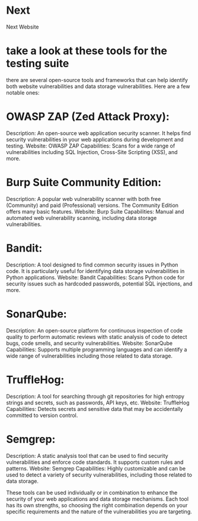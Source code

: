 # Next
Next Website


# take a look at these tools for the testing suite

there are several open-source tools and frameworks that can help identify both website vulnerabilities and data storage vulnerabilities. Here are a few notable ones:

# OWASP ZAP (Zed Attack Proxy):

Description: An open-source web application security scanner. It helps find security vulnerabilities in your web applications during development and testing.
Website: OWASP ZAP
Capabilities: Scans for a wide range of vulnerabilities including SQL Injection, Cross-Site Scripting (XSS), and more.

# Burp Suite Community Edition:

Description: A popular web vulnerability scanner with both free (Community) and paid (Professional) versions. The Community Edition offers many basic features.
Website: Burp Suite
Capabilities: Manual and automated web vulnerability scanning, including data storage vulnerabilities.

# Bandit:

Description: A tool designed to find common security issues in Python code. It is particularly useful for identifying data storage vulnerabilities in Python applications.
Website: Bandit
Capabilities: Scans Python code for security issues such as hardcoded passwords, potential SQL injections, and more.

# SonarQube:

Description: An open-source platform for continuous inspection of code quality to perform automatic reviews with static analysis of code to detect bugs, code smells, and security vulnerabilities.
Website: SonarQube
Capabilities: Supports multiple programming languages and can identify a wide range of vulnerabilities including those related to data storage.

# TruffleHog:

Description: A tool for searching through git repositories for high entropy strings and secrets, such as passwords, API keys, etc.
Website: TruffleHog
Capabilities: Detects secrets and sensitive data that may be accidentally committed to version control.

# Semgrep:

Description: A static analysis tool that can be used to find security vulnerabilities and enforce code standards. It supports custom rules and patterns.
Website: Semgrep
Capabilities: Highly customizable and can be used to detect a variety of security vulnerabilities, including those related to data storage.

These tools can be used individually or in combination to enhance the security of your web applications and data storage mechanisms. Each tool has its own strengths, so choosing the right combination depends on
your specific requirements and the nature of the vulnerabilities you are targeting.
